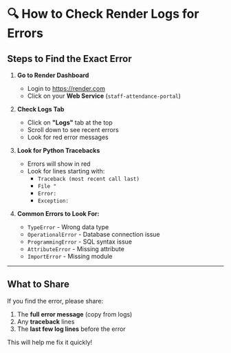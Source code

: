 # 🔍 How to Check Render Logs for Errors

## Steps to Find the Exact Error

1. **Go to Render Dashboard**
   - Login to https://render.com
   - Click on your **Web Service** (`staff-attendance-portal`)

2. **Check Logs Tab**
   - Click on **"Logs"** tab at the top
   - Scroll down to see recent errors
   - Look for red error messages

3. **Look for Python Tracebacks**
   - Errors will show in red
   - Look for lines starting with:
     - `Traceback (most recent call last)`
     - `File "`
     - `Error:`
     - `Exception:`

4. **Common Errors to Look For:**
   - `TypeError` - Wrong data type
   - `OperationalError` - Database connection issue
   - `ProgrammingError` - SQL syntax issue
   - `AttributeError` - Missing attribute
   - `ImportError` - Missing module

---

## What to Share

If you find the error, please share:
1. The **full error message** (copy from logs)
2. Any **traceback** lines
3. The **last few log lines** before the error

This will help me fix it quickly!


